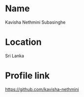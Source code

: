 # Name
Kavisha Nethmini Subasinghe
# Location
Sri Lanka
# Profile link
https://github.com/kavisha-nethmini
